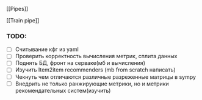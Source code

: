 [[Pipes]]

[[Train pipe]]


### TODO:
- [ ] Считывание кфг из yaml
- [ ] Проверить корректность вычисления метрик, сплита данных
- [ ] Поднять БД, фронт на серваке(мб и вычисления)
- [ ] Изучить Item2item recommenders (mb from scratch написать)
- [ ] Чекнуть чем отличаются различные разреженные матрицы в sympy
- [ ] Внедрить не только ранжирующие метрики, но и метрики рекомендательных систем(изучить)